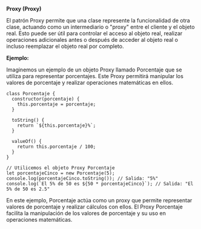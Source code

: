 **Proxy (Proxy)**

El patrón Proxy permite que una clase represente la funcionalidad de otra clase, actuando como un intermediario o "proxy" entre el cliente y el objeto real. Esto puede ser útil para controlar el acceso al objeto real, realizar operaciones adicionales antes o después de acceder al objeto real o incluso reemplazar el objeto real por completo.

**Ejemplo:**

Imaginemos un ejemplo de un objeto Proxy llamado Porcentaje que se utiliza para representar porcentajes. Este Proxy permitirá manipular los valores de porcentaje y realizar operaciones matemáticas en ellos.

```
class Porcentaje {
  constructor(porcentaje) {
    this.porcentaje = porcentaje;
  }
  
  toString() {
    return `${this.porcentaje}%`;
  }
  
  valueOf() {
    return this.porcentaje / 100;
  }
}

// Utilicemos el objeto Proxy Porcentaje
let porcentajeCinco = new Porcentaje(5);
console.log(porcentajeCinco.toString()); // Salida: "5%"
console.log(`El 5% de 50 es ${50 * porcentajeCinco}`); // Salida: "El 5% de 50 es 2.5"
```

En este ejemplo, Porcentaje actúa como un proxy que permite representar valores de porcentaje y realizar cálculos con ellos. El Proxy Porcentaje facilita la manipulación de los valores de porcentaje y su uso en operaciones matemáticas.